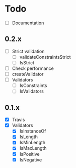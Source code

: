 # Todo

- [ ] Documentation

## 0.2.x

- [ ] Strict validation
  - [ ] validateConstraintsStrict
  - [ ] IsStrict
- [ ] Check performance
- [ ] createValidator
- [ ] Validators
  - [ ] IsConstraints
  - [ ] IsValidators

## 0.1.x

- [x] Travis
- [x] Validators
  - [x] IsInstanceOf
  - [x] IsLength
  - [x] IsMinLength
  - [x] IsMaxLength
  - [x] IsPositive
  - [x] IsNegative
